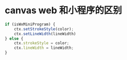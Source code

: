 <!--
Created: Mon Aug 26 2019 15:23:00 GMT+0800 (China Standard Time)
Modified: Mon Aug 26 2019 15:23:00 GMT+0800 (China Standard Time)
-->

# canvas web 和小程序的区别

``` js
if (isWxMiniProgram) {
    ctx.setStrokeStyle(color);
    ctx.setLineWidth(lineWidth)
} else {
    ctx.strokeStyle = color;
    ctx.lineWidth = lineWidth;
}
```

